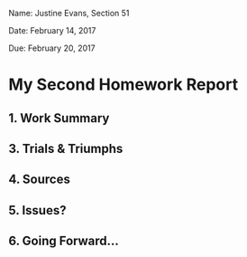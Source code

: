 Name: Justine Evans, Section 51

Date: February 14, 2017

Due: February 20, 2017

# My Second Homework Report

## 1. Work Summary

## 3. Trials & Triumphs

## 4. Sources

## 5. Issues?

## 6. Going Forward...
